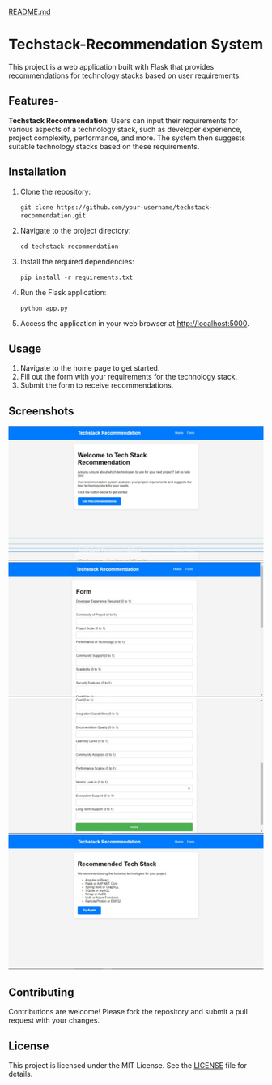 [README.md](README.md)
# Techstack-Recommendation System
  This project is a web application built with Flask that provides recommendations for technology stacks based on user requirements.

## Features- 
**Techstack Recommendation**: 
  Users can input their requirements for various aspects of a technology stack, such as developer experience, project complexity, performance, and more. The system then suggests suitable technology stacks based on these requirements.

## Installation

1. Clone the repository:
   ```
   git clone https://github.com/your-username/techstack-recommendation.git
   ```
3. Navigate to the project directory:
   ```
   cd techstack-recommendation
   ```
4. Install the required dependencies:
   ```
   pip install -r requirements.txt
   ```
6. Run the Flask application:
   ```
   python app.py
   ```
7. Access the application in your web browser at [http://localhost:5000](http://localhost:5000).

## Usage
1. Navigate to the home page to get started.
2. Fill out the form with your requirements for the technology stack.
3. Submit the form to receive recommendations.

## Screenshots
![Screenshot 1](Screenshots/HomePage.jpg)
![Screenshot 2](Screenshots/Form1.jpg)
![Screenshot 3](Screenshots/Form2.jpg)
![Screenshot 4](Screenshots/ResultPage.jpg)



## Contributing
Contributions are welcome! Please fork the repository and submit a pull request with your changes.


## License
This project is licensed under the MIT License. See the [LICENSE](LICENSE) file for details.
